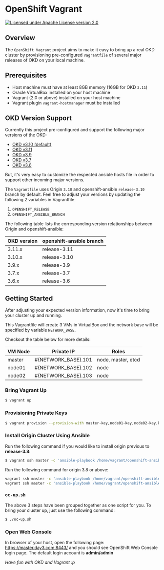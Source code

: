 # OpenShift Vagrant

[![Licensed under Apache License version 2.0](https://img.shields.io/badge/license-Apache%202.0-blue.svg)](https://www.apache.org/licenses/LICENSE-2.0)

## Overview

The `OpenShift Vagrant` project aims to make it easy to bring up a real OKD cluster by provisioning pre-configured `Vagrantfile` of several major releases of OKD on your local machine.

## Prerequisites

- Host machine must have at least 8GB memory (16GB for OKD `3.11`)
- Oracle VirtualBox installed on your host machine
- Vagrant (2.0 or above) installed on your host machine
- Vagrant plugin `vagrant-hostmanager` must be installed

## OKD Version Support

Currently this project pre-configured and support the following major versions of the OKD:

- [OKD v3.10 (default)](https://github.com/openshift/origin/releases/tag/v3.10.0)
- [OKD v3.11](https://github.com/openshift/origin/releases/tag/v3.11.0)
- [OKD v3.9](https://github.com/openshift/origin/releases/tag/v3.9.0)
- [OKD v3.7](https://github.com/openshift/origin/releases/tag/v3.7.2)
- [OKD v3.6](https://github.com/openshift/origin/releases/tag/v3.6.1)

But, it's very easy to customize the respected ansible hosts file in order to support other incoming major versions.

The `Vagrantfile` uses Origin `3.10` and openshift-ansible `release-3.10` branch by default. Feel free to adjust your versions by updating the following 2 variables in Vagrantfile:

1. `OPENSHIFT_RELEASE`
2. `OPENSHIFT_ANSIBLE_BRANCH`

The following table lists the corresponding version relationships between Origin and openshift-ansible:

| OKD version | openshift-ansible branch |
| --- | --- |
| 3.11.x | release-3.11 |
| 3.10.x | release-3.10 |
| 3.9.x | release-3.9 |
| 3.7.x | release-3.7 |
| 3.6.x | release-3.6 |


## Getting Started

After adjusting your expected version information, now it's time to bring your cluster up and running. 

This Vagrantfile will create 3 VMs in VirtualBox and the network base will be specified by variable `NETWORK_BASE`.

Checkout the table below for more details:

| VM Node | Private IP | Roles |
| --- | --- | --- |
| master | #{NETWORK_BASE}.101 | node, master, etcd |
| node01 | #{NETWORK_BASE}.102 | node |
| node02 | #{NETWORK_BASE}.103 | node |

### Bring Vagrant Up

```bash
$ vagrant up
```

### Provisioning Private Keys

```bash
$ vagrant provision --provision-with master-key,node01-key,node02-key,keys
```

### Install Origin Cluster Using Ansible

Run the following command if you would like to install origin previous to **release-3.8**:

```bash
$ vagrant ssh master -c 'ansible-playbook /home/vagrant/openshift-ansible/playbooks/byo/config.yml'
```

Run the following command for origin 3.8 or above:

```bash
vagrant ssh master -c 'ansible-playbook /home/vagrant/openshift-ansible/playbooks/prerequisites.yml'
vagrant ssh master -c 'ansible-playbook /home/vagrant/openshift-ansible/playbooks/deploy_cluster.yml'
```

### `oc-up.sh`

The above 3 steps have been grouped together as one script for you. To bring your cluster up, just use the following command:

```bash
$ ./oc-up.sh
```

### Open Web Console

In browser of your host, open the following page: https://master.day3.com:8443/ and you should see OpenShift Web Console login page. The default login account is **admin/admin**

*Have fun with OKD and Vagrant :p*